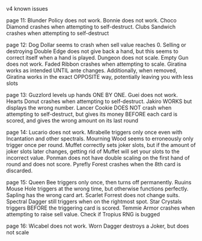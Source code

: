 v4 known issues

page 11: Blunder Policy does not work. Bonnie does not work. Choco Diamond crashes when attempting to self-destruct. Clubs Sandwich crashes when attempting to self-destruct

page 12: Dog Dollar seems to crash when sell value reaches 0. Selling or destroying Double Edge does not give back a hand, but this seems to correct itself when a hand is played. Dungeon does not scale. Empty Gun 
does not work. Faded Ribbon crashes when attempting to scale. Giratina works as intended UNTIL ante changes. Additionally, when removed, Giratina works in the exact OPPOSITE way, potentially leaving you with 
less slots

page 13: Guzzlord levels up hands ONE BY ONE. Guei does not work. Hearts Donut crashes when attempting to self-destruct. Jakiro WORKS but displays the wrong number. Lancer Cookie DOES NOT  crash when attempting
to self-destruct, but gives its money BEFORE each card is scored, and gives the wrong amount on its last round

page 14: Lucario does not work. Mirabelle triggers only once even with Incantation and other spectrals. Mourning Wood seems to erroneously only trigger once per round. Muffet correctly sets joker slots, but if
the amount of joker slots later changes, getting rid of Muffet will set your slots to the incorrect value. Ponman does not have double scaling on the first hand of round and does not score. Pyrefly Forest crashes
when the 8th card is discarded.

page 15: Queen Bee triggers only once, then turns off permanently. Ruuins Mouse Hole triggers at the wrong time, but otherwise functions perfectly. Sapling has the wrong card art. Scarlet Forrest does not change suits. Spectral Dagger still triggers when on the rightmost spot. Star Crystals triggers BEFORE the triggering card is scored. Temmie Armor crashes when attempting to raise sell value. Check if Tropius RNG is bugged

page 16: Wicabel does not work. Worn Dagger destroys a Joker, but does not scale
